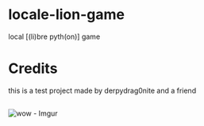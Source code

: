 # locale-lion-game
local [(li)bre pyth(on)] game

# Credits
this is a test project made by derpydrag0nite and a friend
##
![wow - Imgur](https://user-images.githubusercontent.com/96438406/182473176-08aa5e25-3048-4165-ac03-1775672a445e.jpg)
